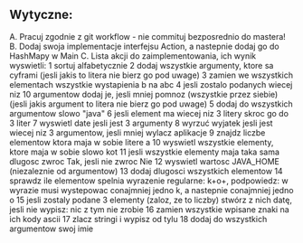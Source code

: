 ## Wytyczne:
A. Pracuj zgodnie z git workflow - nie commituj bezposrednio do mastera!
B. Dodaj swoja implementacje interfejsu Action, a nastepnie dodaj go do HashMapy w Main
C. Lista akcji do zaimplementowania, ich wynik wyswietli:
1 sortuj alfabetycznie
2 dodaj wszystkie argumenty, ktore sa cyframi (jesli jakis to litera nie bierz go pod uwage)
3 zamien we wszystkich elementach wszystkie wystapienia b na abc
4 jesli zostalo podanych wiecej niz 10 argumentow dodaj je, jesli mniej pomnoz (wszystkie przez siebie) (jesli jakis argument to litera nie bierz go pod uwage)
5 dodaj do wszystkich argumentow slowo "java"
6 jesli element ma wiecej niz 3 litery skroc go do 3 liter
7 wyswietl date jesli jest 3 argumenty
8 wyrzuć wyjatek jesli jest wiecej niz 3 argumentow, jesli mniej wylacz aplikacje
9 znajdz liczbe elementow ktora maja w sobie litere a
10 wyswietl wszystkie elementy, ktore maja w sobie slowo kot
11 jesli wszystkie elementy maja taka sama dlugosc zwroc Tak, jesli nie zwroc Nie
12 wyswietl wartosc JAVA_HOME (niezaleznie od argumentow)
13 dodaj dlugosci wszystkich elementow
14 sprawdz ile elementow spelnia wyrazenie regularne: k+o+, podpowiedz: w wyrazie musi wystepowac conajmniej jedno k, a nastepnie conajmniej jedno o
15 jesli zostaly podane 3 elementy (zaloz, ze to liczby) stwórz z nich datę, jesli nie wypisz: nic z tym nie zrobie
16 zamien wszystkie wpisane znaki na ich kody ascii
17 zlacz stringi i wypisz od tylu
18 dodaj do wszystkich argumentow swoj imie

